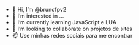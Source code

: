 - 👋 Hi, I’m @brunofpv2
- 👀 I’m interested in ...
- 🌱 I’m currently learning  JavaScript e LUA
- 💞️ I’m looking to collaborate on  projetos de sites
- 📫  Use minhas redes sociais para me encontrar

<!---
brunofpv2/brunofpv2 is a ✨ special ✨ repository because its `README.md` (this file) appears on your GitHub profile.
You can click the Preview link to take a look at your changes.
--->
